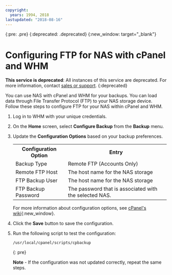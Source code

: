 ```yaml
---
copyright:
  years: 1994, 2018
lastupdated: "2018-08-16"
---
```

{:pre: .pre}
{:deprecated: .deprecated}
{:new_window: target="_blank"}

# Configuring FTP for NAS with cPanel and WHM

**This service is deprecated**: All instances of this service are deprecated. For more information, contact [sales or support](https://www.ibm.com/cloud-computing/bluemix/contact-us).
{:deprecated}

You can use NAS with cPanel and WHM for your backups. You can load data through File Transfer Protocol (FTP) to your NAS storage device. Follow these steps to configure FTP for your NAS within cPanel and WHM.

1. Log in to WHM with your unique credentials.

2. On the **Home** screen, select **Configure Backup** from the **Backup** menu.

3. Update the **Configuration Options** based on your backup preferences.

   <table>
   <tr>
     <th>Configuration Option</th>
     <th>Entry</th>
   </tr>
   <tr>
     <td>Backup Type</td>
     <td>Remote FTP (Accounts Only)</td>
   </tr>
   <tr>
     <td>Remote FTP Host</td>
     <td>The host name for the NAS storage</td>
   </tr>
   <tr>
     <td>FTP Backup User</td>
     <td>The host name for the NAS storage</td>
   </tr>
   <tr>
     <td>FTP Backup Password</td>
     <td>The password that is associated with the selected NAS.</td>
   </tr>
   </table>
   
   For more information about configuration options, see [cPanel's wiki](https://docs.cpanel.net/display/68Docs/Backup+Configuration#70704c1ed4aa4817b989519beca3f78d){:new_window}.

4. Click the **Save** button to save the configuration.

5. Run the following script to test the configuration:

   ```
   /usr/local/cpanel/scripts/cpbackup
   ```
   {: pre}
   
   **Note** - If the configuration was not updated correctly, repeat the same steps.
